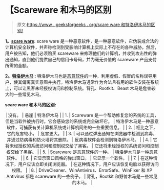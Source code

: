 # 【Scareware 和木马的区别

> 原文:[https://www . geeksforgeeks . org/scare ware 和特洛伊木马的区别/](https://www.geeksforgeeks.org/difference-between-scareware-and-trojan-horse/)

**1。[scare ware](https://www.geeksforgeeks.org/threats-to-information-security/):**
scare ware 是一种恶意软件，是一种恶意软件，它伪装成合法的计算机安全软件，并声称检测到受影响计算机上实际上不存在的各种威胁。然后，用户被告知，他们必须购买 scareware 来修理他们的计算机，并收到攻击性的弹出通知，直到他们提供自己的信用卡号码，并为毫无价值的 scareware 产品支付所需的金额。

**2。[特洛伊木马](https://www.geeksforgeeks.org/trojan-horse-and-trap-door/) :**
特洛伊木马也是[恶意软件](https://www.geeksforgeeks.org/malware-and-its-types/)的一种，利用虚假、假冒的名称误导用户，使其偏离真实意图并执行。特洛伊木马通常作为合法且有用的软件安装在系统上，可以让黑客未经授权访问和控制系统。背孔、Rootkit、Beast 木马是危害较大的一些常见木马。

**scare ware 和木马的区别:**

<center>

| 没有。 | 悬崖 | 特洛伊木马 |
| 1. | Scareware 是一个帮助修复您的系统的工具，但是当软件被执行时，它会感染您的系统或完全破坏它。 | 特洛伊木马是一种恶意软件，可捕获有关计算机系统或计算机网络的一些重要信息。 |
| 2. | 相比之下，它的危害较小。 | 危害更大。 |
| 3. | 可以通过弹出通知在浏览器中检测到病毒，并通过防病毒和防火墙将其删除。 | 反病毒软件会检测到特洛伊木马。 |
| 4. | 它将未经授权的系统访问和控制权交给了黑客。 | 它还将未经授权的系统访问和控制权交给了黑客。 |
| 5. | Scareware 是恶意软件的一种。 | 特洛伊木马是一种恶意软件。 |
| 6. | 它显示窗口风格的弹出窗口。 | 它显示一个软件。 |
| 7. | 在这种情况下，用户应该立即关闭浏览器。 | 在这种情况下，用户应该恢复电脑以获得访问权限。 |
| 8. | DriveCleaner、WinAntivirus、ErrorSafe、WinFixer 和 XP Antivirus 都是 scareware 的一些例子。 | 背孔，Rootkit 和野兽木马是一些常见的木马。 |

</center>